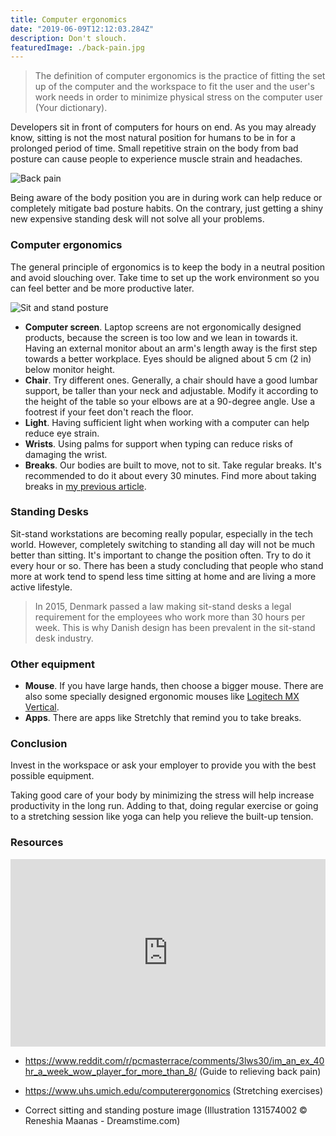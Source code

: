 ```yaml
---
title: Computer ergonomics
date: "2019-06-09T12:12:03.284Z"
description: Don't slouch.
featuredImage: ./back-pain.jpg
---
```


> The definition of computer ergonomics is the practice of fitting the set up of the computer and the workspace to fit the user and the user's work needs in order to minimize physical stress on the computer user (Your dictionary).

Developers sit in front of computers for hours on end. As you may already know, sitting is not the most natural position for humans to be in for a prolonged period of time. Small repetitive strain on the body from bad posture can cause people to experience muscle strain and headaches.

![Back pain](./back-pain.jpg)

Being aware of the body position you are in during work can help reduce or completely mitigate bad posture habits. On the contrary, just getting a shiny new expensive standing desk will not solve all your problems.

### Computer ergonomics

The general principle of ergonomics is to keep the body in a neutral position and avoid slouching over. Take time to set up the work environment so you can feel better and be more productive later.

![Sit and stand posture](./sit-stand-posture.jpg)

- **Computer screen**. Laptop screens are not ergonomically designed products, because the screen is too low and we lean in towards it. Having an external monitor about an arm's length away is the first step towards a better workplace. Eyes should be aligned about 5 cm (2 in) below monitor height.
- **Chair**. Try different ones. Generally, a chair should have a good lumbar support, be taller than your neck and adjustable. Modify it according to the height of the table so your elbows are at a 90-degree angle. Use a footrest if your feet don't reach the floor.
- **Light**. Having sufficient light when working with a computer can help reduce eye strain.
- **Wrists**. Using palms for support when typing can reduce risks of damaging the wrist.
- **Breaks**. Our bodies are built to move, not to sit. Take regular breaks. It's recommended to do it about every 30 minutes. Find more about taking breaks in [my previous article](https://devhealth.io/breaks/).

### Standing Desks

Sit-stand workstations are becoming really popular, especially in the tech world. However, completely switching to standing all day will not be much better than sitting. It's important to change the position often. Try to do it every hour or so. There has been a study concluding that people who stand more at work tend to spend less time sitting at home and are living a more active lifestyle.

> In 2015, Denmark passed a law making sit-stand desks a legal requirement for the employees who work more than 30 hours per week. This is why Danish design has been prevalent in the sit-stand desk industry.

### Other equipment

- **Mouse**. If you have large hands, then choose a bigger mouse. There are also some specially designed ergonomic mouses like [Logitech MX Vertical](https://www.logitech.com/en-us/product/mx-vertical-ergonomic-mouse).
- **Apps**. There are apps like Stretchly that remind you to take breaks.

### Conclusion

Invest in the workspace or ask your employer to provide you with the best possible equipment.

Taking good care of your body by minimizing the stress will help increase productivity in the long run. Adding to that, doing regular exercise or going to a stretching session like yoga can help you relieve the built-up tension.

### Resources

<iframe width="100%" height="300" scrolling="no" frameborder="no" allow="autoplay" src="https://w.soundcloud.com/player/?url=https%3A//api.soundcloud.com/tracks/604938687&color=%23ff5500&auto_play=false&hide_related=false&show_comments=true&show_user=true&show_reposts=false&show_teaser=true&visual=true"></iframe>

- https://www.reddit.com/r/pcmasterrace/comments/3lws30/im_an_ex_40hr_a_week_wow_player_for_more_than_8/ (Guide to relieving back pain)

- https://www.uhs.umich.edu/computerergonomics (Stretching exercises)

- Correct sitting and standing posture image (Illustration 131574002 © Reneshia Maanas - Dreamstime.com)
